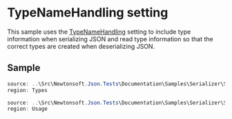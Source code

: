 ﻿# TypeNameHandling setting

This sample uses the [TypeNameHandling](T:Newtonsoft.Json.TypeNameHandling) setting to include type information when serializing JSON and read type information so that the correct types are created when deserializing JSON.

## Sample

```csharp Types
source: ..\Src\Newtonsoft.Json.Tests\Documentation\Samples\Serializer\SerializeTypeNameHandling.cs
region: Types
```

```csharp Usage
source: ..\Src\Newtonsoft.Json.Tests\Documentation\Samples\Serializer\SerializeTypeNameHandling.cs
region: Usage
```